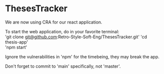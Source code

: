 # ThesesTracker

We are now using CRA for our react application.

To start the web application, do in your favorite terminal:<br>
'git clone git@github.com:Retro-Style-Soft-Eng/ThesesTracker.git'
'cd thesis-app'<br>
'npm start'

Ignore the vulnerabilities in 'npm' for the timebeing, they may break the app.

Don't forget to commit to 'main' specifically, not 'master'.